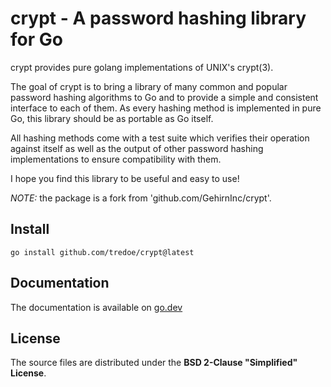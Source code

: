 # crypt - A password hashing library for Go

crypt provides pure golang implementations of UNIX's crypt(3).

The goal of crypt is to bring a library of many common and popular password
hashing algorithms to Go and to provide a simple and consistent interface to
each of them. As every hashing method is implemented in pure Go, this library
should be as portable as Go itself.

All hashing methods come with a test suite which verifies their operation
against itself as well as the output of other password hashing implementations
to ensure compatibility with them.

I hope you find this library to be useful and easy to use!

*NOTE:* the package is a fork from 'github.com/GehirnInc/crypt'.

## Install

	go install github.com/tredoe/crypt@latest


## Documentation

The documentation is available on
[go.dev](https://pkg.go.dev/github.com/tredoe/crypt)

## License

The source files are distributed under the **BSD 2-Clause "Simplified" License**.
